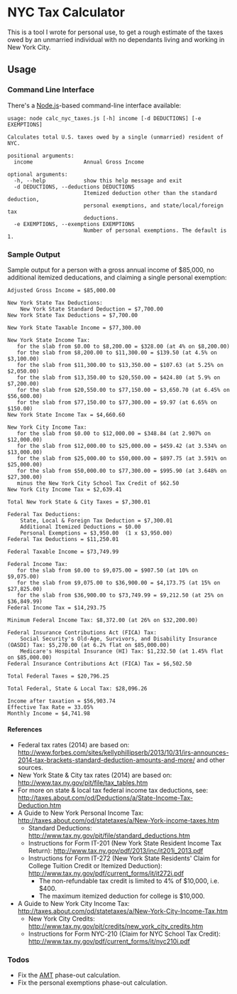 NYC Tax Calculator
==================
This is a tool I wrote for personal use, to get a rough estimate of the taxes  
owed by an unmarried individual with no dependants living and working in New 
York City.

Usage
-----

### Command Line Interface

There's a [Node.js](http://nodejs.org/)-based command-line interface available:

    usage: node calc_nyc_taxes.js [-h] income [-d DEDUCTIONS] [-e EXEMPTIONS]

    Calculates total U.S. taxes owed by a single (unmarried) resident of NYC.

    positional arguments:
      income                Annual Gross Income

    optional arguments:
      -h, --help            show this help message and exit
      -d DEDUCTIONS, --deductions DEDUCTIONS
                            Itemized deduction other than the standard deduction,
                            personal exemptions, and state/local/foreign tax
                            deductions.
      -e EXEMPTIONS, --exemptions EXEMPTIONS
                            Number of personal exemptions. The default is 1.

### Sample Output
Sample output for a person with a gross annual income of $85,000, no 
additional itemized deducations, and claiming a single personal exemption:

    Adjusted Gross Income = $85,000.00

    New York State Tax Deductions:
        New York State Standard Deduction = $7,700.00
    New York State Tax Deductions = $7,700.00

    New York State Taxable Income = $77,300.00

    New York State Income Tax:
       for the slab from $0.00 to $8,200.00 = $328.00 (at 4% on $8,200.00)
       for the slab from $8,200.00 to $11,300.00 = $139.50 (at 4.5% on $3,100.00)
       for the slab from $11,300.00 to $13,350.00 = $107.63 (at 5.25% on $2,050.00)
       for the slab from $13,350.00 to $20,550.00 = $424.80 (at 5.9% on $7,200.00)
       for the slab from $20,550.00 to $77,150.00 = $3,650.70 (at 6.45% on $56,600.00)
       for the slab from $77,150.00 to $77,300.00 = $9.97 (at 6.65% on $150.00)
    New York State Income Tax = $4,660.60

    New York City Income Tax:
       for the slab from $0.00 to $12,000.00 = $348.84 (at 2.907% on $12,000.00)
       for the slab from $12,000.00 to $25,000.00 = $459.42 (at 3.534% on $13,000.00)
       for the slab from $25,000.00 to $50,000.00 = $897.75 (at 3.591% on $25,000.00)
       for the slab from $50,000.00 to $77,300.00 = $995.90 (at 3.648% on $27,300.00)
       minus the New York City School Tax Credit of $62.50
    New York City Income Tax = $2,639.41

    Total New York State & City Taxes = $7,300.01

    Federal Tax Deductions:
        State, Local & Foreign Tax Deduction = $7,300.01
        Additional Itemized Deductions = $0.00
        Personal Exemptions = $3,950.00  (1 x $3,950.00)
    Federal Tax Deductions = $11,250.01

    Federal Taxable Income = $73,749.99

    Federal Income Tax:
       for the slab from $0.00 to $9,075.00 = $907.50 (at 10% on $9,075.00)
       for the slab from $9,075.00 to $36,900.00 = $4,173.75 (at 15% on $27,825.00)
       for the slab from $36,900.00 to $73,749.99 = $9,212.50 (at 25% on $36,849.99)
    Federal Income Tax = $14,293.75

    Minimum Federal Income Tax: $8,372.00 (at 26% on $32,200.00)

    Federal Insurance Contributions Act (FICA) Tax:
        Social Security's Old-Age, Survivors, and Disability Insurance (OASDI) Tax: $5,270.00 (at 6.2% flat on $85,000.00)
        Medicare's Hospital Insurance (HI) Tax: $1,232.50 (at 1.45% flat on $85,000.00)
    Federal Insurance Contributions Act (FICA) Tax = $6,502.50

    Total Federal Taxes = $20,796.25

    Total Federal, State & Local Tax: $28,096.26

    Income after taxation = $56,903.74
    Effective Tax Rate = 33.05%
    Monthly Income = $4,741.98

#### References

* Federal tax rates (2014) are based on: http://www.forbes.com/sites/kellyphillipserb/2013/10/31/irs-announces-2014-tax-brackets-standard-deduction-amounts-and-more/ and other sources.
* New York State & City tax rates (2014) are based on: http://www.tax.ny.gov/pit/file/tax_tables.htm
* For more on state & local tax federal income tax deductions, see: http://taxes.about.com/od/Deductions/a/State-Income-Tax-Deduction.htm
* A Guide to New York Personal Income Tax: http://taxes.about.com/od/statetaxes/a/New-York-income-taxes.htm
    * Standard Deductions: http://www.tax.ny.gov/pit/file/standard_deductions.htm
    * Instructions for Form IT-201 (New York State Resident Income Tax Return): http://www.tax.ny.gov/pdf/2013/inc/it201i_2013.pdf
    * Instructions for Form IT-272 (New York State Residents' Claim for College Tuition Credit or Itemized Deduction): http://www.tax.ny.gov/pdf/current_forms/it/it272i.pdf
        * The non-refundable tax credit is limited to 4% of $10,000, i.e. $400.
        * The maximum itemized deduction for college is $10,000.
* A Guide to New York City Income Tax: http://taxes.about.com/od/statetaxes/a/New-York-City-Income-Tax.htm
    * New York City Credits: http://www.tax.ny.gov/pit/credits/new_york_city_credits.htm
    * Instructions for Form NYC-210 (Claim for NYC School Tax Credit): http://www.tax.ny.gov/pdf/current_forms/it/nyc210i.pdf

### Todos

* Fix the [AMT](https://en.wikipedia.org/wiki/Alternative_minimum_tax) 
  phase-out calculation.
* Fix the personal exemptions phase-out calculation.
